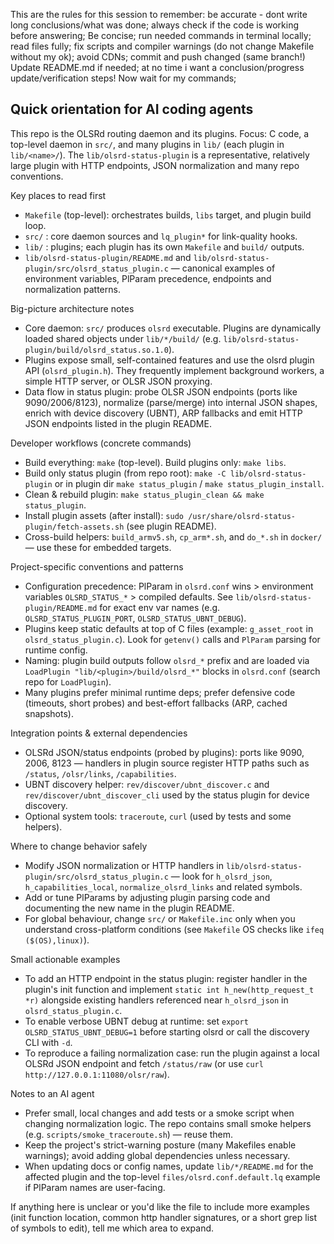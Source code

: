 This are the rules for this session to remember:
be accurate - dont write long conclusions/what was done;
always check if the code is working before answering;
Be concise; run needed commands in terminal locally; 
read files fully; 
fix scripts and compiler warnings (do not change Makefile without my ok); 
avoid CDNs; 
commit and push changed (same branch!)
Update README.md if needed;
at no time i want a conclusion/progress update/verification steps!
Now wait for my commands;

## Quick orientation for AI coding agents

This repo is the OLSRd routing daemon and its plugins. Focus: C code, a top-level daemon in `src/`, and many plugins in `lib/` (each plugin in `lib/<name>/`). The `lib/olsrd-status-plugin` is a representative, relatively large plugin with HTTP endpoints, JSON normalization and many repo conventions.

Key places to read first
- `Makefile` (top-level): orchestrates builds, `libs` target, and plugin build loop.
- `src/` : core daemon sources and `lq_plugin*` for link-quality hooks.
- `lib/` : plugins; each plugin has its own `Makefile` and `build/` outputs.
- `lib/olsrd-status-plugin/README.md` and `lib/olsrd-status-plugin/src/olsrd_status_plugin.c` — canonical examples of environment variables, PlParam precedence, endpoints and normalization patterns.

Big-picture architecture notes
- Core daemon: `src/` produces `olsrd` executable. Plugins are dynamically loaded shared objects under `lib/*/build/` (e.g. `lib/olsrd-status-plugin/build/olsrd_status.so.1.0`).
- Plugins expose small, self-contained features and use the olsrd plugin API (`olsrd_plugin.h`). They frequently implement background workers, a simple HTTP server, or OLSR JSON proxying.
- Data flow in status plugin: probe OLSR JSON endpoints (ports like 9090/2006/8123), normalize (parse/merge) into internal JSON shapes, enrich with device discovery (UBNT), ARP fallbacks and emit HTTP JSON endpoints listed in the plugin README.

Developer workflows (concrete commands)
- Build everything: `make` (top-level). Build plugins only: `make libs`.
- Build only status plugin (from repo root): `make -C lib/olsrd-status-plugin` or in plugin dir `make status_plugin` / `make status_plugin_install`.
- Clean & rebuild plugin: `make status_plugin_clean && make status_plugin`.
- Install plugin assets (after install): `sudo /usr/share/olsrd-status-plugin/fetch-assets.sh` (see plugin README).
- Cross-build helpers: `build_armv5.sh`, `cp_arm*.sh`, and `do_*.sh` in `docker/` — use these for embedded targets.

Project-specific conventions and patterns
- Configuration precedence: PlParam in `olsrd.conf` wins > environment variables `OLSRD_STATUS_*` > compiled defaults. See `lib/olsrd-status-plugin/README.md` for exact env var names (e.g. `OLSRD_STATUS_PLUGIN_PORT`, `OLSRD_STATUS_UBNT_DEBUG`).
- Plugins keep static defaults at top of C files (example: `g_asset_root` in `olsrd_status_plugin.c`). Look for `getenv()` calls and `PlParam` parsing for runtime config.
- Naming: plugin build outputs follow `olsrd_*` prefix and are loaded via `LoadPlugin "lib/<plugin>/build/olsrd_*"` blocks in `olsrd.conf` (search repo for `LoadPlugin`).
- Many plugins prefer minimal runtime deps; prefer defensive code (timeouts, short probes) and best-effort fallbacks (ARP, cached snapshots).

Integration points & external dependencies
- OLSRd JSON/status endpoints (probed by plugins): ports like 9090, 2006, 8123 — handlers in plugin source register HTTP paths such as `/status`, `/olsr/links`, `/capabilities`.
- UBNT discovery helper: `rev/discover/ubnt_discover.c` and `rev/discover/ubnt_discover_cli` used by the status plugin for device discovery.
- Optional system tools: `traceroute`, `curl` (used by tests and some helpers).

Where to change behavior safely
- Modify JSON normalization or HTTP handlers in `lib/olsrd-status-plugin/src/olsrd_status_plugin.c` — look for `h_olsrd_json`, `h_capabilities_local`, `normalize_olsrd_links` and related symbols.
- Add or tune PlParams by adjusting plugin parsing code and documenting the new name in the plugin README.
- For global behaviour, change `src/` or `Makefile.inc` only when you understand cross-platform conditions (see `Makefile` OS checks like `ifeq ($(OS),linux)`).

Small actionable examples
- To add an HTTP endpoint in the status plugin: register handler in the plugin's init function and implement `static int h_new(http_request_t *r)` alongside existing handlers referenced near `h_olsrd_json` in `olsrd_status_plugin.c`.
- To enable verbose UBNT debug at runtime: set `export OLSRD_STATUS_UBNT_DEBUG=1` before starting olsrd or call the discovery CLI with `-d`.
- To reproduce a failing normalization case: run the plugin against a local OLSRd JSON endpoint and fetch `/status/raw` (or use `curl http://127.0.0.1:11080/olsr/raw`).

Notes to an AI agent
- Prefer small, local changes and add tests or a smoke script when changing normalization logic. The repo contains small smoke helpers (e.g. `scripts/smoke_traceroute.sh`) — reuse them.
- Keep the project's strict-warning posture (many Makefiles enable warnings); avoid adding global dependencies unless necessary.
- When updating docs or config names, update `lib/*/README.md` for the affected plugin and the top-level `files/olsrd.conf.default.lq` example if PlParam names are user-facing.

If anything here is unclear or you'd like the file to include more examples (init function location, common http handler signatures, or a short grep list of symbols to edit), tell me which area to expand.
